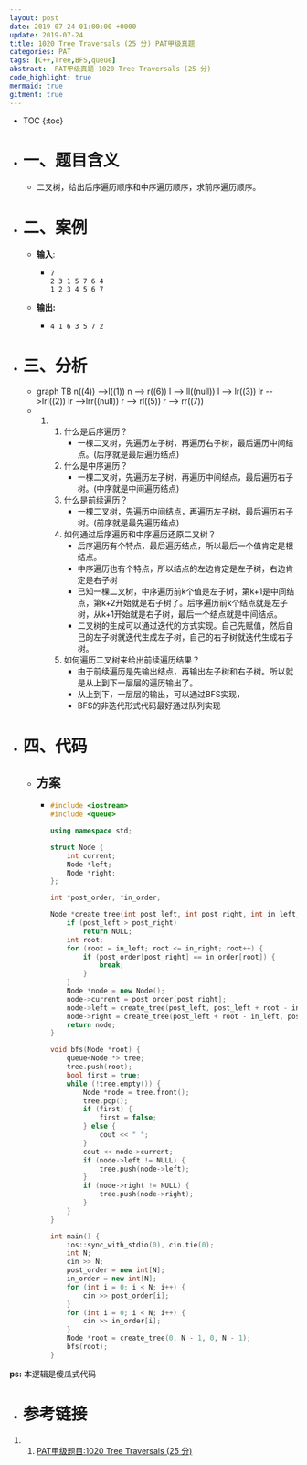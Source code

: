 ```yaml
---
layout: post
date: 2019-07-24 01:00:00 +0000
update: 2019-07-24
title: 1020 Tree Traversals (25 分) PAT甲级真题
categories: PAT
tags: [C++,Tree,BFS,queue]
abstract:  PAT甲级真题-1020 Tree Traversals (25 分)
code_highlight: true
mermaid: true
gitment: true
---
```

* TOC
{:toc}
* # 一、题目含义
    * 二叉树，给出后序遍历顺序和中序遍历顺序，求前序遍历顺序。
* # 二、案例
    * **输入**: 
        *   ```none
            7
            2 3 1 5 7 6 4
            1 2 3 4 5 6 7
            ```
    * **输出:** 
        *   ```none
            4 1 6 3 5 7 2
            ```
* # 三、分析
    *   <div class='mermaid center'>
            graph TB
                n((4)) -->l((1))
                n --> r((6))
                l --> ll((null))
                l --> lr((3))
                lr -->lrl((2))
                lr -->lrr((null))
                r --> rl((5))
                r --> rr((7))
        </div>
    *   1.  1. 什么是后序遍历？
                * 一棵二叉树，先遍历左子树，再遍历右子树，最后遍历中间结点。(后序就是最后遍历结点)
            2. 什么是中序遍历？
                * 一棵二叉树，先遍历左子树，再遍历中间结点，最后遍历右子树。(中序就是中间遍历结点)
            3. 什么是前续遍历？
                * 一棵二叉树，先遍历中间结点，再遍历左子树，最后遍历右子树。(前序就是最先遍历结点)
            4. 如何通过后序遍历和中序遍历还原二叉树？
                * 后序遍历有个特点，最后遍历结点，所以最后一个值肯定是根结点。
                * 中序遍历也有个特点，所以结点的左边肯定是左子树，右边肯定是右子树
                * 已知一棵二叉树，中序遍历前k个值是左子树，第k+1是中间结点，第k+2开始就是右子树了。后序遍历前k个结点就是左子树，从k+1开始就是右子树，最后一个结点就是中间结点。
                * 二叉树的生成可以通过迭代的方式实现。自己先赋值，然后自己的左子树就迭代生成左子树，自己的右子树就迭代生成右子树。
            5. 如何遍历二叉树来给出前续遍历结果？
                * 由于前续遍历是先输出结点，再输出左子树和右子树。所以就是从上到下一层层的遍历输出了。
                * 从上到下，一层层的输出，可以通过BFS实现，
                * BFS的非迭代形式代码最好通过队列实现
* # 四、代码
    *   ## 方案
        *   ```cpp
            #include <iostream>
            #include <queue>
            
            using namespace std;
            
            struct Node {
                int current;
                Node *left;
                Node *right;
            };
            
            int *post_order, *in_order;
            
            Node *create_tree(int post_left, int post_right, int in_left, int in_right) {
                if (post_left > post_right)
                    return NULL;
                int root;
                for (root = in_left; root <= in_right; root++) {
                    if (post_order[post_right] == in_order[root]) {
                        break;
                    }
                }
                Node *node = new Node();
                node->current = post_order[post_right];
                node->left = create_tree(post_left, post_left + root - in_left - 1, in_left, root - 1);
                node->right = create_tree(post_left + root - in_left, post_right - 1, root + 1, in_right);
                return node;
            }
            
            void bfs(Node *root) {
                queue<Node *> tree;
                tree.push(root);
                bool first = true;
                while (!tree.empty()) {
                    Node *node = tree.front();
                    tree.pop();
                    if (first) {
                        first = false;
                    } else {
                        cout << " ";
                    }
                    cout << node->current;
                    if (node->left != NULL) {
                        tree.push(node->left);
                    }
                    if (node->right != NULL) {
                        tree.push(node->right);
                    }
                }
            }
            
            int main() {
                ios::sync_with_stdio(0), cin.tie(0);
                int N;
                cin >> N;
                post_order = new int[N];
                in_order = new int[N];
                for (int i = 0; i < N; i++) {
                    cin >> post_order[i];
                }
                for (int i = 0; i < N; i++) {
                    cin >> in_order[i];
                }
                Node *root = create_tree(0, N - 1, 0, N - 1);
                bfs(root);
            }
            ```

**ps:** 本逻辑是傻瓜式代码
* # 参考链接

1. 1. [PAT甲级题目:1020 Tree Traversals (25 分)](https://pintia.cn/problem-sets/994805342720868352/problems/994805485033603072)